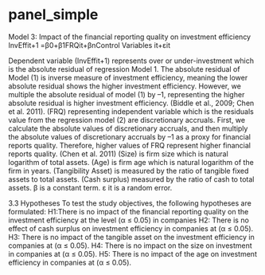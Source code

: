 # panel_simple
Model 3: Impact of the financial reporting quality on investment efficiency
InvEffit+1 =β0+β1FRQit+βnControl Variables it+εit

Dependent variable (InvEffit+1) represents over or under-investment which is the absolute residual of regression Model 1. The absolute residual of Model (1) is inverse measure of investment efficiency, meaning the lower absolute residual shows the higher investment efficiency. However, we multiple the absolute residual of model (1) by –1, representing the higher absolute residual is higher investment efficiency. (Biddle et al., 2009; Chen et al. 2011). 
(FRQ) representing independent variable which is the residuals value from the regression model (2) are discretionary accruals. First, we calculate the absolute values of discretionary accruals, and then multiply the absolute values of discretionary accruals by –1 as a proxy for financial reports quality. Therefore, higher values of FRQ represent higher financial reports quality. (Chen et al. 2011)
(Size) is firm size which is natural logarithm of total assets. (Age) is firm age which is natural logarithm of the firm in years. (Tangibility Asset) is measured by the ratio of tangible fixed assets to total assets. (Cash surplus) measured by the ratio of cash to total assets. β is a constant term. ε it is a random error.

3.3 Hypotheses
To test the study objectives, the following hypotheses are formulated:
H1:There is no impact of the financial reporting quality on the investment efficiency at the level (α ≤ 0.05) in companies 
H2: There is no effect of cash surplus on investment efficiency in companies at (α ≤ 0.05). 
H3: There is no impact of the tangible asset on the investment efficiency in companies at (α ≤ 0.05).
H4: There is no impact on the size on investment in companies at (α ≤ 0.05). 
H5: There is no impact of the age on investment efficiency in companies at (α ≤ 0.05).
